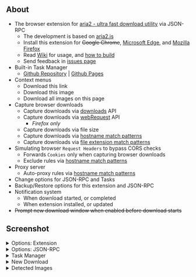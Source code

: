 ## About
- The browser extension for [aria2 - ultra fast download utility](https://github.com/aria2/aria2) via JSON-RPC
    - The development is based on [aria2.js](https://github.com/jc3213/aria2.js) 
    - Install this extension for ~~Google Chrome~~, [Microsoft Edge](https://microsoftedge.microsoft.com/addons/detail/cgoonbdaiddmlpnneceehfamhjmkbmec), and [Mozilla Firefox](https://addons.mozilla.org/firefox/addon/download-with-aria2/)
    - Read [Wiki](//github.com/jc3213/download_with_aria2/wiki) for usage, and [how to build](//github.com/jc3213/download_with_aria2/wiki/HowToBuild)
    - Send feedback in [issues page](//github.com/jc3213/download_with_aria2/issues/new/)
- Built-in Task Manager
    - [Github Repository](https://github.com/jc3213/aria2.app) | [Github Pages](https://jc3213.github.io/aria2.app/)
- Context menus
    - Download this link
    - Download this image
    - Download all images on this page
- Capture browser downloads
    - Capture downloads via [downloads](https://developer.chrome.com/docs/extensions/reference/downloads) API
    - Capture downloads via [webRequest](https://developer.mozilla.org/docs/Mozilla/Add-ons/WebExtensions/API/webRequest) API
        - *Firefox only*
    - Capture downloads via file size
    - Capture downloads via [hostname match patterns](https://github.com/jc3213/download_with_aria2/wiki/MatchPattern#hostname)
    - Capture downloads via [file extension match patterns](https://github.com/jc3213/download_with_aria2/wiki/MatchPattern#file-extension)
- Simulating browser `Request Headers` to bypass CORS checks
    - Forwards `Cookies` only when capturing browser downloads
    - Exclude rules via [hostname match patterns](https://github.com/jc3213/download_with_aria2/wiki/MatchPattern#hostname)
- Proxy server
    - Auto-proxy rules via [hostname match patterns](https://github.com/jc3213/download_with_aria2/wiki/MatchPattern#hostname)
- Change options for JSON-RPC and Tasks
- Backup/Restore options for this extension and JSON-RPC
- Notification system
    - When download started, or completed
    - When extension installed, or updated
- ~~Prompt new download window when enabled before download starts~~

## Screenshot
<details>
    <summary>Options: Extension</summary>
    <br><img src="https://github.com/jc3213/download_with_aria2/assets/8744936/0da3a3ef-3b43-4fbd-ad06-4daa57e3753f">
</details>
<details>
    <summary>Options: JSON-RPC</summary>
    <br><img src="https://github.com/jc3213/download_with_aria2/assets/8744936/3152302d-ef1f-410a-8ea1-534380c13e1b">
</details>
<details>
    <summary>Task Manager</summary>
    <br><img src="https://github.com/jc3213/download_with_aria2/assets/8744936/2e007b6b-bce2-4da0-ba6d-6efa6df57746">
</details>
<details>
    <summary>New Download</summary>
    <br><img src="https://github.com/jc3213/download_with_aria2/assets/8744936/965f1be8-99e6-4485-985a-96f47a13267b">
</details>
<details>
    <summary>Detected Images</summary>
    <br><img src="https://github.com/jc3213/download_with_aria2/assets/8744936/5626cb60-0dd8-42ff-88c4-0b9e16e80a1c">
</details>
